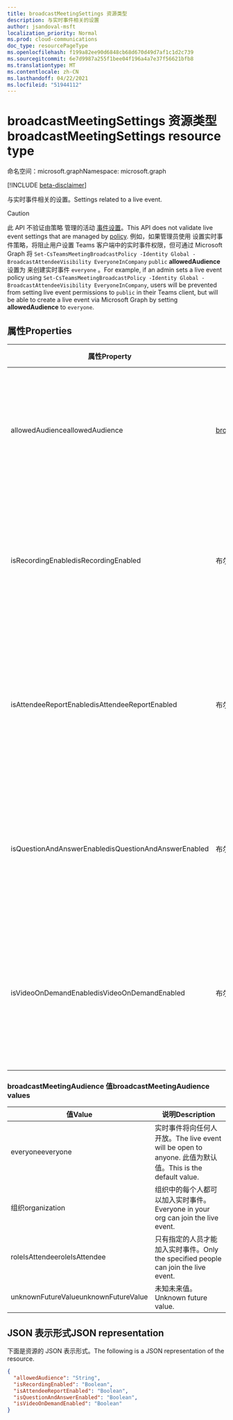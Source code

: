 ```yaml
---
title: broadcastMeetingSettings 资源类型
description: 与实时事件相关的设置
author: jsandoval-msft
localization_priority: Normal
ms.prod: cloud-communications
doc_type: resourcePageType
ms.openlocfilehash: f199a82ee90d6848cb68d670d49d7af1c1d2c739
ms.sourcegitcommit: 6e7d9987a255f1bee04f196a4a7e37f56621bfb8
ms.translationtype: MT
ms.contentlocale: zh-CN
ms.lasthandoff: 04/22/2021
ms.locfileid: "51944112"
---
```

# <a name="broadcastmeetingsettings-resource-type"></a><span data-ttu-id="e7a7b-103">broadcastMeetingSettings 资源类型</span><span class="sxs-lookup"><span data-stu-id="e7a7b-103">broadcastMeetingSettings resource type</span></span>

<span data-ttu-id="e7a7b-104">命名空间：microsoft.graph</span><span class="sxs-lookup"><span data-stu-id="e7a7b-104">Namespace: microsoft.graph</span></span>

[!INCLUDE [beta-disclaimer](../../includes/beta-disclaimer.md)]

<span data-ttu-id="e7a7b-105">与实时事件相关的设置。</span><span class="sxs-lookup"><span data-stu-id="e7a7b-105">Settings related to a live event.</span></span>

> [!CAUTION]
> <span data-ttu-id="e7a7b-106">此 API 不验证由策略 管理的活动 [事件设置](/microsoftteams/teams-live-events/set-teams-live-events-policies-using-powershell)。</span><span class="sxs-lookup"><span data-stu-id="e7a7b-106">This API does not validate live event settings that are managed by [policy](/microsoftteams/teams-live-events/set-teams-live-events-policies-using-powershell).</span></span>
> <span data-ttu-id="e7a7b-107">例如，如果管理员使用 设置实时事件策略，将阻止用户设置 Teams 客户端中的实时事件权限，但可通过 Microsoft Graph 将 `Set-CsTeamsMeetingBroadcastPolicy -Identity Global -BroadcastAttendeeVisibility EveryoneInCompany` `public` **allowedAudience** 设置为 来创建实时事件 `everyone` 。</span><span class="sxs-lookup"><span data-stu-id="e7a7b-107">For example, if an admin sets a live event policy using `Set-CsTeamsMeetingBroadcastPolicy -Identity Global -BroadcastAttendeeVisibility EveryoneInCompany`, users will be prevented from setting live event permissions to `public` in their Teams client, but will be able to create a live event via Microsoft Graph by setting **allowedAudience** to `everyone`.</span></span>

## <a name="properties"></a><span data-ttu-id="e7a7b-108">属性</span><span class="sxs-lookup"><span data-stu-id="e7a7b-108">Properties</span></span>

| <span data-ttu-id="e7a7b-109">属性</span><span class="sxs-lookup"><span data-stu-id="e7a7b-109">Property</span></span>                   | <span data-ttu-id="e7a7b-110">类型</span><span class="sxs-lookup"><span data-stu-id="e7a7b-110">Type</span></span>                     | <span data-ttu-id="e7a7b-111">说明</span><span class="sxs-lookup"><span data-stu-id="e7a7b-111">Description</span></span>                                                                     |
| -------------------------- | ------------------------ | ------------------------------------------------------------------------------- |
| <span data-ttu-id="e7a7b-112">allowedAudience</span><span class="sxs-lookup"><span data-stu-id="e7a7b-112">allowedAudience</span></span>            | [<span data-ttu-id="e7a7b-113">broadcastMeetingAudience</span><span class="sxs-lookup"><span data-stu-id="e7a7b-113">broadcastMeetingAudience</span></span>](#broadcastmeetingaudience-values) | <span data-ttu-id="e7a7b-114">定义可加入实时事件的人。</span><span class="sxs-lookup"><span data-stu-id="e7a7b-114">Defines who can join the live event.</span></span> <span data-ttu-id="e7a7b-115">下表列出了可能的值。</span><span class="sxs-lookup"><span data-stu-id="e7a7b-115">Possible values are listed in the following table.</span></span> |
| <span data-ttu-id="e7a7b-116">isRecordingEnabled</span><span class="sxs-lookup"><span data-stu-id="e7a7b-116">isRecordingEnabled</span></span>         | <span data-ttu-id="e7a7b-117">布尔</span><span class="sxs-lookup"><span data-stu-id="e7a7b-117">Boolean</span></span>                  | <span data-ttu-id="e7a7b-118">指示是否为此实时事件启用录制。</span><span class="sxs-lookup"><span data-stu-id="e7a7b-118">Indicates whether recording is enabled for this live event.</span></span> <span data-ttu-id="e7a7b-119">默认值为 `false`。</span><span class="sxs-lookup"><span data-stu-id="e7a7b-119">Default value is `false`.</span></span>          |
| <span data-ttu-id="e7a7b-120">isAttendeeReportEnabled</span><span class="sxs-lookup"><span data-stu-id="e7a7b-120">isAttendeeReportEnabled</span></span>    | <span data-ttu-id="e7a7b-121">布尔</span><span class="sxs-lookup"><span data-stu-id="e7a7b-121">Boolean</span></span>                  | <span data-ttu-id="e7a7b-122">指示是否为此实时事件启用与会者报告。</span><span class="sxs-lookup"><span data-stu-id="e7a7b-122">Indicates whether attendee report is enabled for this live event.</span></span> <span data-ttu-id="e7a7b-123">默认值为 `false`。</span><span class="sxs-lookup"><span data-stu-id="e7a7b-123">Default value is `false`.</span></span>    |
| <span data-ttu-id="e7a7b-124">isQuestionAndAnswerEnabled</span><span class="sxs-lookup"><span data-stu-id="e7a7b-124">isQuestionAndAnswerEnabled</span></span> | <span data-ttu-id="e7a7b-125">布尔</span><span class="sxs-lookup"><span data-stu-id="e7a7b-125">Boolean</span></span>                  | <span data-ttu-id="e7a7b-126">指示是否为此&事件启用了问答。</span><span class="sxs-lookup"><span data-stu-id="e7a7b-126">Indicates whether Q&A is enabled for this live event.</span></span> <span data-ttu-id="e7a7b-127">默认值为 `false`。</span><span class="sxs-lookup"><span data-stu-id="e7a7b-127">Default value is `false`.</span></span>                |
| <span data-ttu-id="e7a7b-128">isVideoOnDemandEnabled</span><span class="sxs-lookup"><span data-stu-id="e7a7b-128">isVideoOnDemandEnabled</span></span>     | <span data-ttu-id="e7a7b-129">布尔</span><span class="sxs-lookup"><span data-stu-id="e7a7b-129">Boolean</span></span>                  | <span data-ttu-id="e7a7b-130">指示是否为此实时事件启用视频按需。</span><span class="sxs-lookup"><span data-stu-id="e7a7b-130">Indicates whether video on demand is enabled for this live event.</span></span> <span data-ttu-id="e7a7b-131">默认值为 `false`。</span><span class="sxs-lookup"><span data-stu-id="e7a7b-131">Default value is `false`.</span></span>    |

### <a name="broadcastmeetingaudience-values"></a><span data-ttu-id="e7a7b-132">broadcastMeetingAudience 值</span><span class="sxs-lookup"><span data-stu-id="e7a7b-132">broadcastMeetingAudience values</span></span>

| <span data-ttu-id="e7a7b-133">值</span><span class="sxs-lookup"><span data-stu-id="e7a7b-133">Value</span></span>              | <span data-ttu-id="e7a7b-134">说明</span><span class="sxs-lookup"><span data-stu-id="e7a7b-134">Description</span></span>                                                       |
| ------------------ | ----------------------------------------------------------------- |
| <span data-ttu-id="e7a7b-135">everyone</span><span class="sxs-lookup"><span data-stu-id="e7a7b-135">everyone</span></span>           | <span data-ttu-id="e7a7b-136">实时事件将向任何人开放。</span><span class="sxs-lookup"><span data-stu-id="e7a7b-136">The live event will be open to anyone.</span></span> <span data-ttu-id="e7a7b-137">此值为默认值。</span><span class="sxs-lookup"><span data-stu-id="e7a7b-137">This is the default value.</span></span> |
| <span data-ttu-id="e7a7b-138">组织</span><span class="sxs-lookup"><span data-stu-id="e7a7b-138">organization</span></span>       | <span data-ttu-id="e7a7b-139">组织中的每个人都可以加入实时事件。</span><span class="sxs-lookup"><span data-stu-id="e7a7b-139">Everyone in your org can join the live event.</span></span>                     |
| <span data-ttu-id="e7a7b-140">roleIsAttendee</span><span class="sxs-lookup"><span data-stu-id="e7a7b-140">roleIsAttendee</span></span>     | <span data-ttu-id="e7a7b-141">只有指定的人员才能加入实时事件。</span><span class="sxs-lookup"><span data-stu-id="e7a7b-141">Only the specified people can join the live event.</span></span>                |
| <span data-ttu-id="e7a7b-142">unknownFutureValue</span><span class="sxs-lookup"><span data-stu-id="e7a7b-142">unknownFutureValue</span></span> | <span data-ttu-id="e7a7b-143">未知未来值。</span><span class="sxs-lookup"><span data-stu-id="e7a7b-143">Unknown future value.</span></span>                                             |

## <a name="json-representation"></a><span data-ttu-id="e7a7b-144">JSON 表示形式</span><span class="sxs-lookup"><span data-stu-id="e7a7b-144">JSON representation</span></span>

<span data-ttu-id="e7a7b-145">下面是资源的 JSON 表示形式。</span><span class="sxs-lookup"><span data-stu-id="e7a7b-145">The following is a JSON representation of the resource.</span></span>

<!-- {
  "blockType": "resource",
  "optionalProperties": [],
  "@odata.type": "microsoft.graph.broadcastMeetingSettings"
}-->
```json
{
  "allowedAudience": "String",
  "isRecordingEnabled": "Boolean",
  "isAttendeeReportEnabled": "Boolean",
  "isQuestionAndAnswerEnabled": "Boolean",
  "isVideoOnDemandEnabled": "Boolean"
}
```

<!-- uuid: 8fcb5dbc-d5aa-4681-8e31-b001d5168d79
2015-10-25 14:57:30 UTC -->
<!--
{
  "type": "#page.annotation",
  "description": "broadcastSettings resource",
  "keywords": "",
  "section": "documentation",
  "tocPath": "",
  "suppressions": []
}
-->
